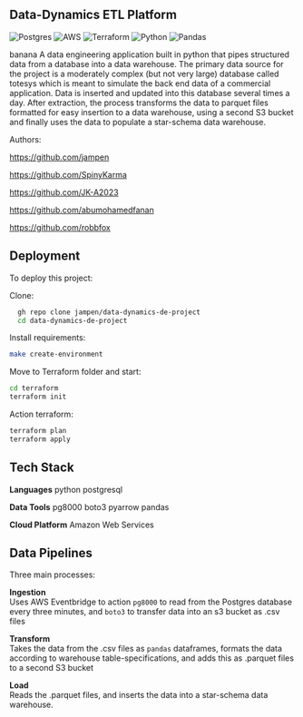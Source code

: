 ## Data-Dynamics ETL Platform
![Postgres](https://img.shields.io/badge/postgres-%23316192.svg?style=for-the-badge&logo=postgresql&logoColor=white)
![AWS](https://img.shields.io/badge/AWS-%23FF9900.svg?style=for-the-badge&logo=amazon-aws&logoColor=white)
![Terraform](https://img.shields.io/badge/terraform-%235835CC.svg?style=for-the-badge&logo=terraform&logoColor=white)
![Python](https://img.shields.io/badge/python-3670A0?style=for-the-badge&logo=python&logoColor=ffdd54)
![Pandas](https://img.shields.io/badge/pandas-%23150458.svg?style=for-the-badge&logo=pandas&logoColor=white)

banana
A data engineering application built in python that pipes structured data from a database into a data warehouse. The primary data source for the project is a moderately complex (but not very large) database called totesys which is meant to simulate the back end data of a commercial application. Data is inserted and updated into this database several times a day. After extraction, the process transforms the data to parquet files formatted for easy insertion to a data warehouse, using a second S3 bucket and finally uses the data to populate a star-schema data warehouse.

Authors:

https://github.com/jampen

https://github.com/SpinyKarma

https://github.com/JK-A2023

https://github.com/abumohamedfanan

https://github.com/robbfox

## Deployment

To deploy this project:


Clone:



```bash
  gh repo clone jampen/data-dynamics-de-project
  cd data-dynamics-de-project
```
Install requirements:

```bash
make create-environment
```
Move to Terraform folder and start:
```bash
cd terraform
terraform init 
```
Action terraform:
```bash
terraform plan
terraform apply
```

## Tech Stack

**Languages** python postgresql

**Data Tools** pg8000 boto3 pyarrow pandas

**Cloud Platform** Amazon Web Services


## Data Pipelines

Three main processes:

**Ingestion**   
    Uses AWS Eventbridge to action ```pg8000``` to read from the Postgres database every three minutes, and ```boto3``` to transfer data into an s3 bucket as .csv files

**Transform**   
    Takes the data from the .csv files as ```pandas``` dataframes, formats the data according to warehouse table-specifications, and adds this as .parquet files to a second S3 bucket

**Load**   
    Reads the .parquet files, and inserts the data into a star-schema data warehouse.
